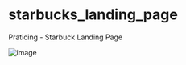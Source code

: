 # starbucks_landing_page
Praticing - Starbuck Landing Page

![image](https://user-images.githubusercontent.com/83621303/140338968-4d66ac4f-dd37-43c6-8298-4f8bfdc78f3a.png)
